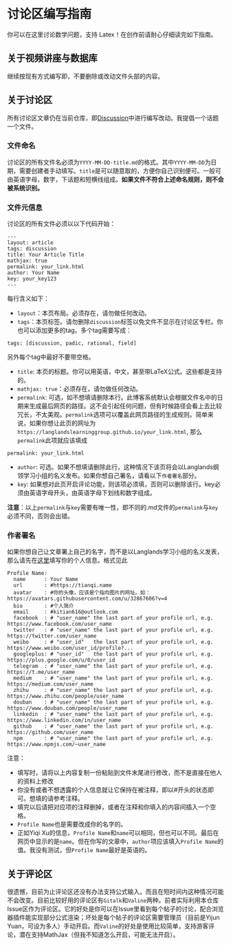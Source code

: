 # 讨论区编写指南
你可以在这里讨论数学问题，支持 Latex！在创作前请耐心仔细读完如下指南。

## 关于视频讲座与数据库
继续按现有方式编写即，不要删除或改动文件头部的内容。

## 关于讨论区
所有讨论区文章仍在当前仓库，即[Discussion](https://github.com/LanglandsLearningGroup/Discussion)中进行编写改动。我提倡一个话题一个文件。
### 文件命名
讨论区的所有文件名必须为`YYYY-MM-DD-title.md`的格式。其中`YYYY-MM-DD`为日期，需要创建者手动填写。`title`是可以随意取的，方便你自己识别便可。一般可由英语字母，数字，下话题和短横线组成。**如果文件不符合上述命名规则，则不会被系统识别。**
### 文件元信息
讨论区的所有文件必须以以下代码开始：
```
---
layout: article
tags: discussion
title: Your Article Title
mathjax: true
permalink: your_link.html
author: Your Name
key: your_key123
---
```
每行含义如下：
* `layout`：本页布局。必须存在，请勿做任何改动。
* `tags`：本页标签。请勿删除`discussion`标签以免文件不显示在讨论区专栏。你也可以添加更多的tag。多个tag需要写成：
```
tags: [discussion, padic, rational, field]
```
另外每个tag中最好不要带空格。
* `title`: 本页的标题。你可以用英语，中文，甚至带LaTeX公式。这些都是支持的。
* `mathjax: true`：必须存在，请勿做任何改动。
* `permalink`: 可选，如不想填请删除本行。此博客系统默认会根据文件名中的日期来生成最后网页的路径。这不会引起任何问题，但有时候路径会看上去比较冗长，不太美观。`permalink`选项可以覆盖此网页路径的生成规则。简单来说，如果你想让此页的网址为`https://langlandslearninggroup.github.io/your_link.html`, 那么`permalink`此项就应该填成
```
permalink: your_link.html
```
* `author`: 可选。如果不想填请删除此行，这种情况下该页将会以Langlands纲领学习小组的名义发布。如果你想自己署名，请看以下`作者署名`部分。
* `key`: 如果想对此页开启评论功能，则该项必须填，否则可以删除该行。key必须由英语字母开头，由英语字母下划线和数字组成。

**注意**：以上`permalink`与`key`需要有唯一性，即不同的.md文件的`permalink`与`key`必须不同，否则会出错。
### 作者署名
如果你想自己让文章署上自己的名字，而不是以Langlands学习小组的名义发表，那么请先在[这里](https://github.com/LanglandsLearningGroup/LanglandsLearningGroup.github.io/blob/master/_data/authors.yml)填写你的个人信息。格式见此
```
Profile Name:
  name      : Your Name
  url       : #https://tianqi.name
  avatar    : #你的头像，应该是个指向图片的网址。如：https://avatars.githubusercontent.com/u/32867606?v=4
  bio       : #个人简介
  email     : #kitian616@outlook.com
  facebook  : # "user_name" the last part of your profile url, e.g. https://www.facebook.com/user_name
  twitter   : # "user_name" the last part of your profile url, e.g. https://twitter.com/user_name
  weibo     : # "user_id"   the last part of your profile url, e.g. https://www.weibo.com/user_id/profile?...
  googleplus: # "user_id"   the last part of your profile url, e.g. https://plus.google.com/u/0/user_id
  telegram  : # "user_name" the last part of your profile url, e.g. https://t.me/user_name
  medium    : # "user_name" the last part of your profile url, e.g. https://medium.com/user_name
  zhihu     : # "user_name" the last part of your profile url, e.g. https://www.zhihu.com/people/user_name
  douban    : # "user_name" the last part of your profile url, e.g. https://www.douban.com/people/user_name
  linkedin  : # "user_name" the last part of your profile url, e.g. https://www.linkedin.com/in/user_name
  github    : # "user_name" the last part of your profile url, e.g. https://github.com/user_name
  npm       : # "user_name" the last part of your profile url, e.g. https://www.npmjs.com/~user_name
```

注意：
* 填写时，请将以上内容复制一份粘贴到文件末尾进行修改，而不是直接在他人的资料上修改
* 你没有或者不想透露的个人信息就让它保持在被注释，即以#开头的状态即可。想填的请参考注释。
* 填完以后请把对应项的注释删掉，或者在注释和你填入的内容间插入一个空格。
* `Profile Name`也是需要改成你的名字的。
* 正如Yiqi Xu的信息，`Profile Name`和`name`可以相同，但也可以不同。最后在网页中显示的是`name`。但在你写的文章中，`author`项应该填入`Profile Name`的值。我没有测试，但`Profile Name`最好是英语的。

## 关于评论区
很遗憾，目前为止评论区还没有办法支持公式输入。而且在短时间内这种情况可能不会改变。目前比较好用的评论区有`Gitalk`和`Valine`两种。前者实际利用本仓库Issue区作为评论区。它的好处是你可以在Issue里看到每个帖子的讨论，配合浏览器插件能实现部分公式渲染；坏处是每个帖子的评论区需要管理员（目前是Yijun Yuan，可设为多人）手动开启。而`Valine`的好处是使用比较简单，支持游客评论，潜在支持MathJax（但我不知道怎么开启，可能无法开启）。
